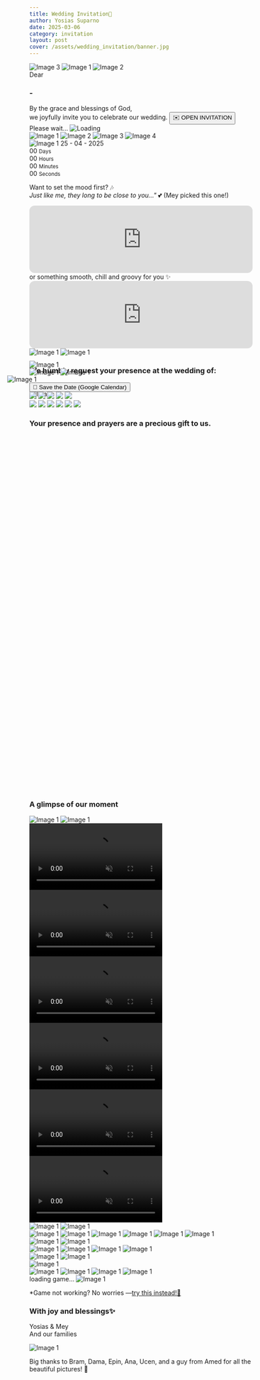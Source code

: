 ```yaml
---
title: Wedding Invitation💍
author: Yosias Suparno
date: 2025-03-06
category: invitation
layout: post
cover: /assets/wedding_invitation/banner.jpg
---
```


<link rel="stylesheet" href="/assets/wedding_invitation/wedding.css">

<!-- loading page -->
<div id="wed-overlay">
    <!-- <img src="/assets/wedding_invitation/images/content/opening-small-background.jpg" class="image-overlay-container" alt="Full Width Image"> -->
    <div class="cover-container">
      <img src="/assets/wedding_invitation/images/content/opening-small-background.jpg" alt="Image 3" class="cover-overlay">
      <img src="/assets/wedding_invitation/images/content/opening-small-name2.png" alt="Image 1" class="cover-overlay">
      <img src="/assets/wedding_invitation/images/content/opening-small-title.png" alt="Image 2" class="cover-overlay">
    <div class="cover-overlay wed-close-section">
        <span>Dear</span>
        <h3 id="receivername">-</h3> 
        <span>
By the grace and blessings of God, <br/>
we joyfully invite you to celebrate our wedding.
        </span>
        <button id="wed-close-btn">✉️ OPEN INVITATION</button>
        <div class="loading-screen" id="loading-homescreen">
    Please wait...
    <img src="/assets/wedding_invitation/images/content/loading.gif" alt="Loading">
</div>
    </div>
</div>
</div>

<!-- first gallery -->
<div class="wed-image-wrapper">
  <div class="wed-image-container">
      <img src="/assets/wedding_invitation/images/content/earth-small2.jpg" alt="Image 1" class="left-fade-slide-in">
      <img src="/assets/wedding_invitation/images/content/water-small2.gif" alt="Image 2" class="right-fade-slide-in">
      <img src="/assets/wedding_invitation/images/content/fire-small2.jpg" alt="Image 3" class="left-fade-slide-in">
      <img src="/assets/wedding_invitation/images/content/wind-small2.jpg" alt="Image 4" class="right-fade-slide-in">
      <!-- Center Image Positioned Correctly -->
      <div class="wed-center-bottom-image-container">
          <img src="/assets/wedding_invitation/images/content/opening-small-name-short.png" alt="Image 1" class="wed-center-image up-fade-slide-in">
          <span class="wed-center-span">25 - 04 - 2025</span>
      </div>
      
  </div>
</div>


<div class="cd-countdown-wrapper up-fade-slide-in">
  <div class="cd-countdown">
    <div class="cd-time-box">
      <span id="days">00</span>
      <small>Days</small>
    </div>
    <div class="cd-time-box">
      <span id="hours">00</span>
      <small>Hours</small>
    </div>
    <div class="cd-time-box">
      <span id="minutes">00</span>
      <small>Minutes</small>
    </div>
    <div class="cd-time-box">
      <span id="seconds">00</span>
      <small>Seconds</small>
    </div>
  </div>
</div>
<script src="/assets/wedding_invitation/countdown.js"></script>

Want to set the mood first? 🎶 <br/>
<i>Just like me, they long to be close to you..."</i> 💕 (Mey picked this one!)
<iframe class="up-fade-slide-in" style="border-radius:12px" src="https://open.spotify.com/embed/track/0pJfOGfXolKFrlMUJIAiib?utm_source=generator&theme=0" width="100%" height="152" frameBorder="0" allowfullscreen="" allow="autoplay; clipboard-write; encrypted-media; fullscreen; picture-in-picture" loading="lazy"></iframe>
or something smooth, chill and groovy for you ✨
<iframe class="up-fade-slide-in" style="border-radius:12px" src="https://open.spotify.com/embed/track/3jyGsM8Jfk6163HADlNAIg?utm_source=generator&theme=0" width="100%" height="152" frameBorder="0" allowfullscreen="" allow="autoplay; clipboard-write; encrypted-media; fullscreen; picture-in-picture" loading="lazy"></iframe>

<br/>
 <div class="verse-container up-fade-slide-in">
          <div class="verse verse-rotate1">
            <img src="/assets/wedding_invitation/images/content/verse1-bg.jpg" alt="Image 1">
            <img src="/assets/wedding_invitation/images/content/verse1.png" alt="Image 1">
          </div>
  </div>

### We humbly request your presence at the wedding of:
<div class="mempelai-container">
  <div class="mempelai">
          <div class="mempelai-detail-box">
          <img src="/assets/wedding_invitation/images/content/garden-name-bg.png" alt="Image 1" class="left-fade-slide-in">
          <img src="/assets/wedding_invitation/images/content/garden-name.png" alt="Image 1" class="up-fade-slide-in">
          </div>
          <div class="mempelai-box">
            <img src="/assets/wedding_invitation/images/content/garden.jpg" alt="Image 1" class="right-fade-slide-in">
          </div>
  </div>
<!-- <h3 style="text-align: center; margin: 0px">&</h3> -->
<div class="mempelai">
<div class="mempelai-box" style="margin: -50px; z-index: 1000;">
            <img src="/assets/wedding_invitation/images/content/ampersand.png" alt="Image 1" class="up-fade-slide-in">
          </div>
          </div>
  <div class="mempelai">
          <div class="mempelai-box">
            <img src="/assets/wedding_invitation/images/content/flower.jpg" alt="Image 1" class="left-fade-slide-in">
          </div>
          <div class="mempelai-detail-box2">
          <img src="/assets/wedding_invitation/images/content/flower-name-bg.png" alt="Image 1" class="right-fade-slide-in">
          <img src="/assets/wedding_invitation/images/content/flower-name.png" alt="Image 1" class="up-fade-slide-in">
          </div>
  </div>
</div>

<div class="sv-dt-container up-fade-slide-in">
  <a href="https://www.google.com/calendar/render?action=TEMPLATE&text=Yosias+%26+Mey's+Wedding&dates=20250525T020000Z/20250525T080000Z&details=Join+us+to+celebrate+the+wedding+of+Yosias+%26+Mey!&location=Malang" target="_blank" rel="noopener noreferrer">
      <button class="sv-date-btn">📅 Save the Date (Google Calendar)</button>
  </a>
</div>

<!-- infographic -->
<div class="infogr-container up-fade-slide-in">
    <div class="infogr-cer">
      <img src="/assets/wedding_invitation/images/content/ceremony/bg.jpg">
      <img class="cer-info2" src="/assets/wedding_invitation/images/content/ceremony/info2.png">
      <img class="cer-info1" src="/assets/wedding_invitation/images/content/ceremony/info1.png">
      <img class="cer-obj" src="/assets/wedding_invitation/images/content/ceremony/obj.png">
      <img class="cer-info3" src="/assets/wedding_invitation/images/content/ceremony/info3.png">
    </div>
</div>

 <div class="infogr-container up-fade-slide-in">
    <div class="infogr-oph">
      <img src="/assets/wedding_invitation/images/content/openhouse/bg.jpg">
      <img class="oph-obj" src="/assets/wedding_invitation/images/content/openhouse/obj.png">
      <img class="oph-info1" src="/assets/wedding_invitation/images/content/openhouse/info1.png">
      <img class="oph-obj2" src="/assets/wedding_invitation/images/content/openhouse/obj2.png">
      <img class="oph-info2" src="/assets/wedding_invitation/images/content/openhouse/info2.png">
      <img class="oph-info3" src="/assets/wedding_invitation/images/content/openhouse/info3.png">
    </div>
</div>

### Your presence and prayers are a precious gift to us.

<div class="rsvp up-fade-slide-in">
      <iframe id="rsvpiframe" width="640" height="800" frameborder="0" marginheight="0" marginwidth="0"></iframe>
</div>

### A glimpse of our moment

 <div class="verse-container up-fade-slide-in">
          <div class="verse verse-rotate2">
            <img src="/assets/wedding_invitation/images/content/verse2-bg.jpg" alt="Image 1" style="aspect-ratio: 16:9;">
            <img src="/assets/wedding_invitation/images/content/verse2.png" alt="Image 1" style="aspect-ratio: 16:9;">
          </div>
  </div>

<div class="video-container">
  <video class="video3 left-fade-slide-in"  id="myVideo" autoplay loop muted playsinline>
          <source src="/assets/wedding_invitation/images/content/moment/video2.mp4" type="video/mp4">
          Your browser does not support the video tag.
  </video>
  <video class="video3 up-fade-slide-in"  id="myVideo" autoplay loop muted playsinline>
          <source src="/assets/wedding_invitation/images/content/moment/video1.mp4" type="video/mp4">
          Your browser does not support the video tag.
  </video>

  <video class="video3 right-fade-slide-in"  id="myVideo" autoplay loop muted playsinline>
          <source src="/assets/wedding_invitation/images/content/moment/video3.mp4" type="video/mp4">
          Your browser does not support the video tag.
  </video>
</div>



<div class="video-container">
  <video class="video3 left-fade-slide-in" id="myVideo" autoplay loop muted playsinline>
          <source src="/assets/wedding_invitation/images/content/moment/video4.mp4" type="video/mp4">
          Your browser does not support the video tag.
  </video>
  <video class="video3 up-fade-slide-in" id="myVideo" autoplay loop muted playsinline>
          <source src="/assets/wedding_invitation/images/content/moment/video5.mp4" type="video/mp4">
          Your browser does not support the video tag.
  </video>
  <video class="video3 right-fade-slide-in" id="myVideo" autoplay loop muted playsinline>
          <source src="/assets/wedding_invitation/images/content/moment/video6.mp4" type="video/mp4">
          Your browser does not support the video tag.
  </video>
</div>

<div class="verse-container up-fade-slide-in">
          <div class="verse verse-rotate3">
            <img src="/assets/wedding_invitation/images/content/verse3-bg.jpg" alt="Image 1" style="aspect-ratio: 16:9;">
            <img src="/assets/wedding_invitation/images/content/verse3.png" alt="Image 1" style="aspect-ratio: 16:9;">
          </div>
  </div>

<!-- second gallery -->
<div class="wed-image-wrapper">
  <div class="wed-image-container">
      <img src="/assets/wedding_invitation/images/content/moment/moment1.jpg" alt="Image 1" class="left-fade-slide-in">
      <img src="/assets/wedding_invitation/images/content/moment/moment2.jpg" alt="Image 1" class="right-fade-slide-in">
      <img src="/assets/wedding_invitation/images/content/moment/moment3.jpg" alt="Image 1" class="left-fade-slide-in">
      <img src="/assets/wedding_invitation/images/content/moment/moment4.jpg" alt="Image 1" class="right-fade-slide-in">
      <img src="/assets/wedding_invitation/images/content/moment/moment5.jpg" alt="Image 1" class="left-fade-slide-in">
      <img src="/assets/wedding_invitation/images/content/moment/moment6.jpg" alt="Image 1" class="right-fade-slide-in">
  </div>
</div>

<div class="verse-container up-fade-slide-in">
          <div class="verse verse-rotate4">
            <img src="/assets/wedding_invitation/images/content/verse4-bg.jpg" alt="Image 1" style="aspect-ratio: 16:9;">
            <img src="/assets/wedding_invitation/images/content/verse4.png" alt="Image 1" style="aspect-ratio: 16:9;">
          </div>
  </div>

<!-- second gallery -->
<div class="wed-image-wrapper">
  <div class="wed-image-container">
      <img src="/assets/wedding_invitation/images/content/moment/moment7.jpg" alt="Image 1" class="left-fade-slide-in">
      <img src="/assets/wedding_invitation/images/content/moment/moment8.jpg" alt="Image 1" class="right-fade-slide-in">
      <img src="/assets/wedding_invitation/images/content/moment/moment9.jpg" alt="Image 1" class="left-fade-slide-in">
      <img src="/assets/wedding_invitation/images/content/moment/moment10.jpg" alt="Image 1" class="right-fade-slide-in">
  </div>
</div>


<div class="verse-container up-fade-slide-in">
          <div class="verse verse-rotate5">
            <img src="/assets/wedding_invitation/images/content/verse5-bg.jpg" alt="Image 1" style="aspect-ratio: 16:9;">
            <img src="/assets/wedding_invitation/images/content/verse5.png" alt="Image 1" style="aspect-ratio: 16:9;">
          </div>
  </div>

<!-- third gallery -->
<div class="wed-image-wrapper">
<div style="display: flex">
  <img src="/assets/wedding_invitation/images/content/moment/moment11.jpg" alt="Image 1" style="margin: 0px"  class="up-fade-slide-in">
  </div>
  <div class="wed-image-container">
      <img src="/assets/wedding_invitation/images/content/moment/moment12.jpg" alt="Image 1" class="left-fade-slide-in">
      <img src="/assets/wedding_invitation/images/content/moment/moment13.jpg" alt="Image 1" class="right-fade-slide-in">
      <img src="/assets/wedding_invitation/images/content/moment/moment14.jpg" alt="Image 1" class="left-fade-slide-in">
      <img src="/assets/wedding_invitation/images/content/moment/moment15.jpg" alt="Image 1" class="right-fade-slide-in">
  </div>
</div>

<script src="/assets/wedding_invitation/stats.js"></script>
  <script src="/assets/wedding_invitation/common.js"></script>
  <script src="/assets/wedding_invitation/game.js"></script>

<div class="loading-screen up-fade-slide-in" id="loading-screen">
          loading game...
          <img src="/assets/wedding_invitation/images/content/loading.gif" alt="Image 1" >
        </div>
<iframe  class="up-fade-slide-in" id="gameIframe" src="/assets/wedding_invitation/race.html" style="width: 100%; aspect-ratio: 4 / 5; border: none; display: none;"></iframe>

*Game not working? No worries —<a href="/assets/wedding_invitation/game.html" target="_blank">try this instead!🔗</a>


### With joy and blessings✨
Yosias & Mey <br>
And our families

<!-- third gallery -->
<div class="wed-image-wrapper up-fade-slide-in" >
  <img src="/assets/wedding_invitation/images/content/moment/moment16.jpg" alt="Image 1" style="text-align: center;">
</div>

Big thanks to Bram, Dama, Epin, Ana, Ucen, and a guy from Amed for all the beautiful pictures! 🙌

<script>
        document.getElementById("wed-close-btn").addEventListener("click", function() {
            document.getElementById("wed-overlay").style.display = "none";
        });


        // Function to update the paragraph with the hash value
        function updateHashValue() {
            // Get the hash value without the #
            let hash = window.location.hash.substring(1);
            
            // Set the text inside the <p> tag
            document.getElementById("receivername").textContent = hash ? `${decodeURIComponent(hash)}` : "-";
        }

        // Run on page load
        updateHashValue();

        // Update the value when the hash changes
        window.addEventListener("hashchange", updateHashValue);


        document.getElementById('gameIframe').onload = function () {
            document.getElementById('loading-screen').style.display = 'none'; // Hide loading text
            document.getElementById('gameIframe').style.display = 'inline-block'; // Show iframe
        };

        document.querySelector('.mempelai-detail-box').addEventListener('click', function() {
            this.classList.toggle('rotated');
        });

        document.querySelector('.mempelai-detail-box2').addEventListener('click', function() {
            this.classList.toggle('rotated');
        });

        // document.querySelector('.infogr-container').addEventListener('click', function() {
        //     document.querySelector('.infogr-cer').classList.toggle('active');
        // });

        document.querySelector('.infogr-cer').addEventListener('click', function() {
            this.classList.toggle('active');
        });

        document.querySelector('.infogr-oph').addEventListener('click', function() {
            this.classList.toggle('active');
        });

        function updateIframe() {
            // Get the hash value (without the # symbol)
            let hashValue = window.location.hash.substring(1);

            // Default name if no hash is provided
            let name = decodeURIComponent(hashValue) || "-"; 

            // Construct the new URL with the updated name
            let formUrl = `https://docs.google.com/forms/d/e/1FAIpQLSed8X8v1qMGX_-O_le0-70dmOmWEFjKxcBXUjaspg4dl4Wu0Q/viewform?embedded=true&usp=pp_url&entry.895884958=${encodeURIComponent(name)}&entry.1817839479=%F0%9F%99%8C+Absolutely!&entry.2074991446=Congrats,+lovebirds!+Now+go+enjoy+your+forever!+%F0%9F%95%8A%EF%B8%8F%F0%9F%92%8D`;

            // Update the iframe src
            document.getElementById("rsvpiframe").src = formUrl;
        }

        // Run when the page loads
        updateIframe();

        // Run when the hash changes
        window.addEventListener("hashchange", updateIframe);

        document.addEventListener("click", () => {
          document.getElementById("myVideo").play();
        });

        document.querySelector('.verse-rotate1').addEventListener('click', function() {
            this.classList.toggle('rotated');
        });

        document.querySelector('.verse-rotate2').addEventListener('click', function() {
            this.classList.toggle('rotated');
        });

        document.querySelector('.verse-rotate3').addEventListener('click', function() {
            this.classList.toggle('rotated');
        });

        document.querySelector('.verse-rotate4').addEventListener('click', function() {
            this.classList.toggle('rotated');
        });

        document.querySelector('.verse-rotate5').addEventListener('click', function() {
            this.classList.toggle('rotated');
        });

        setTimeout(() => {
            // Hide loading screen
            document.getElementById("loading-homescreen").style.display = "none";
            // Show the button
            document.getElementById("wed-close-btn").style.display = "inline-block";
        }, 4000); // 5 seconds delay

        document.addEventListener("DOMContentLoaded", () => {
          const observer = new IntersectionObserver((entries) => {
            entries.forEach(entry => {
              if (entry.isIntersecting) {
                entry.target.classList.add('in-view');
              }
            });
          }, { threshold: 0.1 });

          document.querySelectorAll('.left-fade-slide-in').forEach(el => {
            observer.observe(el);
          });

          document.querySelectorAll('.right-fade-slide-in').forEach(el => {
            observer.observe(el);
          });

          document.querySelectorAll('.up-fade-slide-in').forEach(el => {
            observer.observe(el);
          });

          document.querySelectorAll('.upslow-fade-slide-in').forEach(el => {
            observer.observe(el);
          });
        });

</script>

